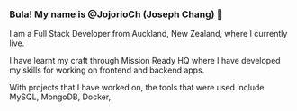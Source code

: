 ### Bula!  My name is @JojorioCh (Joseph Chang) 👋

I am a Full Stack Developer from Auckland, New Zealand, where I currently live.

I have learnt my craft through Mission Ready HQ where I have developed my skills for working on frontend and backend apps.

With projects that I have worked on, the tools that were used include MySQL, MongoDB, Docker, 

<!--
**JojorioCh/JojorioCh** is a ✨ _special_ ✨ repository because its `README.md` (this file) appears on your GitHub profile.

Here are some ideas to get you started:

- 🔭 I’m currently working on ...
- 🌱 I’m currently learning ...
- 👯 I’m looking to collaborate on ...
- 🤔 I’m looking for help with ...
- 💬 Ask me about ...
- 📫 How to reach me: ...
- 😄 Pronouns: ...
- ⚡ Fun fact: ...
-->
